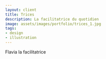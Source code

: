 ```yaml
---
layout: client
title: Trices
description: La facilitatrice du quotidien
image: assets/images/portfolio/trices_1.jpg
tags: 
- design
- illustration
---
```

Flavia la facilitatrice
